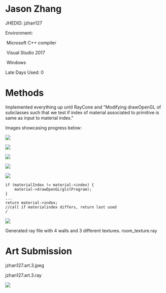 # Jason Zhang

JHEDID: jzhan127

Environment:

​	Microsoft C++ compiler

​	Visual Studio 2017

​	Windows

Late Days Used: 0

# Methods

Implemented everything up until RayCone and "Modifying drawOpenGL of subclasses such that we test if index of material associated to primitive is same as input to material index."

Images showcasing progress below:

![](jzhan127_HTML/outputTestRay.JPG)



![](jzhan127_HTML/testBox.JPG)



![](jzhan127_HTML/testCone.JPG)

![](jzhan127_HTML/testCylinder.JPG)

![](jzhan127_HTML/textureSquare.JPG)

	if (materialIndex != material->index) {
		material->drawOpenGL(glslProgram);
	}
	...
	return material->index;
	//call if materialindex differs, return last used
	/
![](jzhan127_HTML/room_and_tex.JPG)

Generated ray file with 4 walls and 3 different textures. room_texture.ray

# Art Submission

jzhan127.art.3.jpeg

jzhan127.art.3.ray

![](jzhan127_HTML/jzhan127.art.3.JPG)



